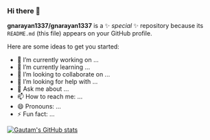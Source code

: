### Hi there 👋


**gnarayan1337/gnarayan1337** is a ✨ _special_ ✨ repository because its `README.md` (this file) appears on your GitHub profile.

Here are some ideas to get you started:

- 🔭 I’m currently working on ...
- 🌱 I’m currently learning ...
- 👯 I’m looking to collaborate on ...
- 🤔 I’m looking for help with ...
- 💬 Ask me about ...
- 📫 How to reach me: ...
- 😄 Pronouns: ...
- ⚡ Fun fact: ...

[![Gautam's GitHub stats](https://github-readme-stats.vercel.app/api?username=gnarayan1337)](https://github.com/gnarayan1337/github-readme-stats)

